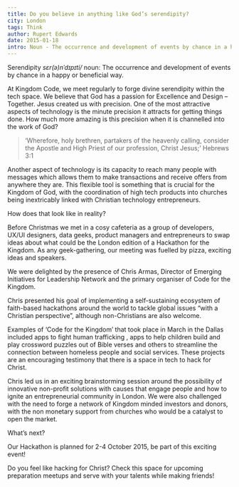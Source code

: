 ```yaml
---
title: Do you believe in anything like God’s serendipity?
city: London
tags: Think
author: Rupert Edwards
date: 2015-01-18
intro: Noun - The occurrence and development of events by chance in a happy or beneficial way.
---
```


Serendipity
_sɛr(ə)nˈdɪpɪti/_
noun: The occurrence and development of events by chance in a happy or beneficial way.

At Kingdom Code, we meet regularly to forge divine serendipity within the tech space. We believe that God has a passion for Excellence and Design – Together. Jesus created us with precision. One of the most attractive aspects of technology is the minute precision it attracts for getting things done. How much more amazing is this precision when it is channelled into the work of God?

> ‘Wherefore, holy brethren, partakers of the heavenly calling, consider the Apostle and High Priest of our profession, Christ Jesus;’ Hebrews 3:1

Another aspect of technology is its capacity to reach many people with messages which allows them to make transactions and receive offers from anywhere they are. This flexible tool is something that is crucial for the Kingdom of God, with the coordination of high tech products into churches being inextricably linked with Christian technology entrepreneurs.

How does that look like in reality?

Before Christmas we met in a cosy cafeteria as a group of developers, UX/UI designers, data geeks, product managers and entrepreneurs to swap ideas about what could be the London edition of a Hackathon for the Kingdom. As any geek-gathering, our meeting was fuelled by pizza, exciting ideas and speakers.

We were delighted by the presence of Chris Armas, Director of Emerging Initiatives for Leadership Network and the primary organiser of Code for the Kingdom.

Chris presented his goal of implementing a self-sustaining ecosystem of faith-based hackathons around the world to tackle global issues “with a Christian perspective”, although non-Christians are also welcome.

Examples of ‘Code for the Kingdom’ that took place in March in the Dallas included apps to fight human trafficking , apps to help children build and play crossword puzzles out of Bible verses and others to streamline the connection between homeless people and social services. These projects are an encouraging testimony that there is a space in tech to hack for Christ.

Chris led us in an exciting brainstorming session around the possibility of innovative non-profit solutions with causes that engage people and how to ignite an entrepreneurial community in London. We were also challenged with the need to forge a network of Kingdom minded investors and donors, with the non monetary support from churches who would be a catalyst to open the market.

What’s next?

Our Hackathon is planned for 2-4 October 2015, be part of this exciting event!

Do you feel like hacking for Christ? Check this space for upcoming preparation meetups and serve with your talents while making friends!
